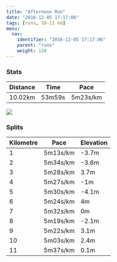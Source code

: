```yaml
---
title: "Afternoon Run"
date: "2016-12-05 17:17:06"
tags: [runs, 10-11 km]
menu:
  nav:
    identifier: "2016-12-05 17:17:06"
    parent: "runs"
    weight: 130
---
```


### Stats

| Distance | Time | Pace |
|----------|------|------|
|10.02km|53m59s|5m23s/km|

<img src='https://maps.googleapis.com/maps/api/staticmap?maptype=roadmap&path=enc:exjeIbgvLyJgBuCdq@tB|@kAxBlFxXdJtOZrJ~BtH`FlHlFbBhKfShFnQ`Grf@q@uBdA`s@cCzZ`Av[hGnX`O~S{NuReDaK_D{TQe]jDu[k@o`@qHgm@gGyTwK}PgDUoEgFyFc[oH_IsByGcBoShAyAkBgA~@mCNcg@f@yEnGb@&key=AIzaSyAfqMeaZ1CCJFGP5cWud__oZnT_Pybg-1M&size=800x800&markers=color:yellow|label:S|53.47219,-2.24898&markers=color:green|label:F|53.47289000000001,-2.248379999999999'>

### Splits

| Kilometre | Pace | Elevation |
|------|------|-----------|
|1|5m13s/km|-3.7m|
|2|5m34s/km|-3.6m|
|3|5m28s/km|3.7m|
|4|5m27s/km|-1m|
|5|5m30s/km|-4.1m|
|6|5m24s/km|4m|
|7|5m32s/km|0m|
|8|5m19s/km|-2.1m|
|9|5m22s/km|3.1m|
|10|5m03s/km|2.4m|
|11|5m37s/km|0.1m|
